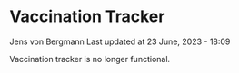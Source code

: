 Vaccination Tracker
================
Jens von Bergmann
Last updated at 23 June, 2023 - 18:09

Vaccination tracker is no longer functional.
